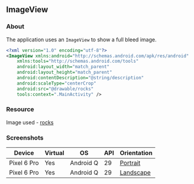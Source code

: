 ## ImageView

### About

The application uses an ```ImageView``` to show a full bleed image.

```xml
<?xml version="1.0" encoding="utf-8"?>
<ImageView xmlns:android="http://schemas.android.com/apk/res/android"
    xmlns:tools="http://schemas.android.com/tools"
    android:layout_width="match_parent"
    android:layout_height="match_parent"
    android:contentDescription="@string/description"
    android:scaleType="centerCrop"
    android:src="@drawable/rocks"
    tools:context=".MainActivity" />
```

### Resource

Image used - [rocks](https://user-images.githubusercontent.com/122201501/224284655-34606539-fb94-435a-a0c8-2574ab761f10.jpg)

### Screenshots

| Device | Virtual | OS | API | Orientation |
| --- | --- | --- | --- | --- |
| Pixel 6 Pro | Yes | Android Q | 29 | [Portrait](https://user-images.githubusercontent.com/122201501/224284328-fdb3c572-a561-4998-a67f-a6a5dfa3e122.png) |
| Pixel 6 Pro | Yes | Android Q | 29 | [Landscape](https://user-images.githubusercontent.com/122201501/224283404-647fb93b-1d58-4ed6-ad3a-8a06ef11a5f6.png) |
